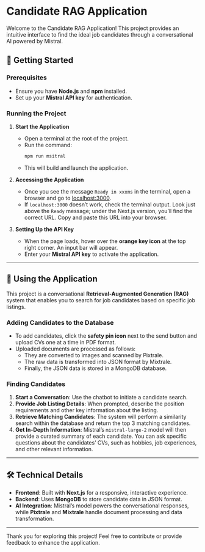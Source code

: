 # Candidate RAG Application

Welcome to the Candidate RAG Application! This project provides an intuitive interface to find the ideal job candidates through a conversational AI powered by Mistral. 

## 🚀 Getting Started

### Prerequisites
- Ensure you have **Node.js** and **npm** installed.
- Set up your **Mistral API key** for authentication.

### Running the Project

1. **Start the Application**
   - Open a terminal at the root of the project.
   - Run the command:
     ```bash
     npm run msitral
     ```
   - This will build and launch the application.

2. **Accessing the Application**
   - Once you see the message `Ready in xxxms` in the terminal, open a browser and go to [localhost:3000](http://localhost:3000).
   - If `localhost:3000` doesn’t work, check the terminal output. Look just above the `Ready` message; under the Next.js version, you’ll find the correct URL. Copy and paste this URL into your browser.

3. **Setting Up the API Key**
   - When the page loads, hover over the **orange key icon** at the top right corner. An input bar will appear.
   - Enter your **Mistral API key** to activate the application.

---

## 💼 Using the Application

This project is a conversational **Retrieval-Augmented Generation (RAG)** system that enables you to search for job candidates based on specific job listings.

### Adding Candidates to the Database

- To add candidates, click the **safety pin icon** next to the send button and upload CVs one at a time in PDF format.
- Uploaded documents are processed as follows:
  - They are converted to images and scanned by Pixtrale.
  - The raw data is transformed into JSON format by Mixtrale.
  - Finally, the JSON data is stored in a MongoDB database.

### Finding Candidates

1. **Start a Conversation**: Use the chatbot to initiate a candidate search.
2. **Provide Job Listing Details**: When prompted, describe the position requirements and other key information about the listing.
3. **Retrieve Matching Candidates**: The system will perform a similarity search within the database and return the top 3 matching candidates.
4. **Get In-Depth Information**: Mistral’s `mistral-large-2` model will then provide a curated summary of each candidate. You can ask specific questions about the candidates’ CVs, such as hobbies, job experiences, and other relevant information.

---

## 🛠️ Technical Details

- **Frontend**: Built with **Next.js** for a responsive, interactive experience.
- **Backend**: Uses **MongoDB** to store candidate data in JSON format.
- **AI Integration**: Mistral’s model powers the conversational responses, while **Pixtrale** and **Mixtrale** handle document processing and data transformation.

---

Thank you for exploring this project! Feel free to contribute or provide feedback to enhance the application.
